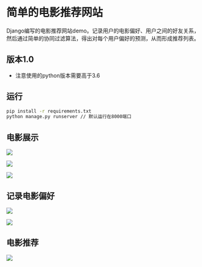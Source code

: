 # 简单的电影推荐网站

Django编写的电影推荐网站demo。记录用户的电影偏好、用户之间的好友关系，然后通过简单的协同过滤算法，得出对每个用户偏好的预测，从而形成推荐列表。

## 版本1.0

- 注意使用的python版本需要高于3.6

## 运行

```bash
pip install -r requirements.txt
python manage.py runserver // 默认运行在8000端口
```

## 电影展示

![](https://tva1.sinaimg.cn/large/e6c9d24egy1h1cyhsvq1hj218o0u0tjg.jpg)

![](https://tva1.sinaimg.cn/large/e6c9d24egy1h1cyezc6cwj218o0u043u.jpg)


![](https://tva1.sinaimg.cn/large/e6c9d24egy1h1cyf0onb5j218o0u0qc1.jpg)

## 记录电影偏好

![](https://tva1.sinaimg.cn/large/e6c9d24egy1h1cyf1r76fj218o0u07g9.jpg)

![](https://tva1.sinaimg.cn/large/e6c9d24egy1h1cyf311xqj218o0u0k39.jpg)

## 电影推荐

![](https://tva1.sinaimg.cn/large/e6c9d24egy1h1cyeusdd9j218o0u04an.jpg)


